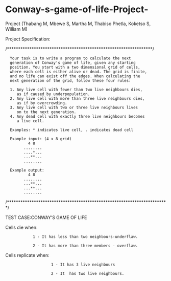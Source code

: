 # Conway-s-game-of-life-Project-
Project (Thabang M, Mbewe S, Martha M, Thabiso Phetla, Koketso S, William M)

Project Specification:

/*****************************************************************/

      Your task is to write a program to calculate the next 
      generation of Conway's game of life, given any starting
      position. You start with a two dimensional grid of cells,
      where each cell is either alive or dead. The grid is finite,
      and no life can exist off the edges. When calculating the
      next generation of the grid, follow these four rules:

      1. Any live cell with fewer than two live neighbours dies,
         as if caused by underpopulation.
      2. Any live cell with more than three live neighbours dies,
         as if by overcrowding.
      3. Any live cell with two or three live neighbours lives
         on to the next generation.
      4. Any dead cell with exactly three live neighbours becomes
         a live cell.

      Examples: * indicates live cell, . indicates dead cell

      Example input: (4 x 8 grid)
              4 8
            ........
            ....*...
            ...**...
            ........

      Example output:
              4 8
            ........
            ...**...
            ...**...
            ........

/************************************************************************/


TEST CASE:CONWAY’S GAME OF LIFE

Cells die when:

                1 - It has less than two neighbours-underflaw.

                2 - It has more than three members - overflaw.
                
Cells replicate when:

                        1 - It has 3 live neighbours 

                        2 - It  has two live neighbours.
                        




